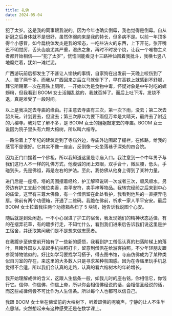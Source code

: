 ```yaml
---
title: 礼佛
date: 2024-05-04
---
```



犯了太岁。这是我的同事跟我说的。因为今年也确实倒霉，我也觉得是倒霉。自从新冠之后身体就不是很好，虽然体弱向来是我的特长，但多病不是。以前一年顶多得个小感冒，如今扁桃体发炎是我的常态，一吃些沾火的东西，上下开花，张开嘴巴不明觉厉，舌头齿痕尤其严重，湿热之象，再时不时发个烧，让我一个唯物主义者都开始相信——“犯了太岁”，恍惚间能看见十三路神仙围着我批斗，我横七竖八地糜烂着，犹如一滩烂泥。


广西游玩前后都发生了不甚让人愉快的事情，自家狗在出发前一天晚上咬伤到了人，赔了两千多。而我从广西回来之后立马就倒下了，早在高铁上就感到不舒服，拜它所赐第一次在高铁上厕所，一开始以为是食物中毒，怀疑对象是中午时吃的螺蛳粉，但我看到 BOOM 女士活蹦乱跳的，我就否掉了。而后上吐下泻，发烧不退，真是难受了一段时间。


以上是我决定去寺庙的缘由。打主意去寺庙有三次，第一次下雨，没去；第二次去韶关玩，计划要去，但没去；第三次原以为要下雨但万幸是大晴天，最终去了附近的六榕寺。我对它了解不多，是 BOOM 女士的姐姐敲定去的寺庙。BOOM 女士说因为院子里头有六颗大榕树，所以叫六榕寺。


一路沿着上了年纪的建筑走到了寺庙外边，寺庙外边围起了栅栏，在修路，给我的感官不是很好。它其实不像一座庙，反倒像一处坐落巷子深处的四合院。


因为正门口摆着一个佛祖，所以我知道这里是寺庙入口。我注意到一个中年男子与我们这行人不一样的礼佛方式，他虔诚的闭上双眼，双手合十，微屈腰，低头，手碰到头，先是佛祖，再是左右的护法。至此，我仿佛从他身上得到了某种力量。


进门后是一座塔，塔的周围摆着经纶，护工解释说转一次或者三次，顺风顺水。另旁边有护工支起个摊位卖香，卖平安符，卖手串等物品。我转完经纶之后来到中心的庙堂，这里有三尊大佛像，有一个僧侣留在此处看护，我看到他热的一直摆弄电扇。佛前有两个功德箱，开通了二维码。我跪在佛前，祈求一家人平平安安。最后 BOOM 女士拉着我往两个功德箱各扫了 5 块钱，她告诉我说图个心安。


随后就是到处闲逛。一不小心误进了护工的宿舍，我发现她们的精神状态适佳，有的在摆弄花草，有的踱步行走，不知忙什么，看到我们进来后告诉我们说这里是护工宿舍，并还取笑问我们是不是想来做志愿者。


在我踱步至佛堂前开始有了一些新的感悟，我看到护工僧侣认真的扫落阶梯上的落叶，目睹外国友人举起手机拍照打卡，留意到僧侣在给游客拍照，不少年轻朋友跟参观博物馆似的。好比如学习要找学习搭子，得去图书馆，寺庙仿佛成为了某种类似自习室的存在，来这里的大多数人只是寻求某种氛围感。因为在寺庙里玩手机总觉得不合适，所以我们会认真的走路，认真的看六榕树木的年轮增长。


我开始理解戒律的含义，这跟人生信条一般，如我儿时的座右铭，你相信它，你饯行它。信仰，你信佛，你信上帝，所以你会相信佛经说的话，会相信圣经说的话，而这些戒律何尝不可比作为人生信条。所以每个人也都可以信自己。


我跟 BOOM 女士坐在佛堂前的大榕树下，听着颂佛的呢喃声，宁静的让人不生半点思绪。突然想起来有这种感受还是在数学课上。


